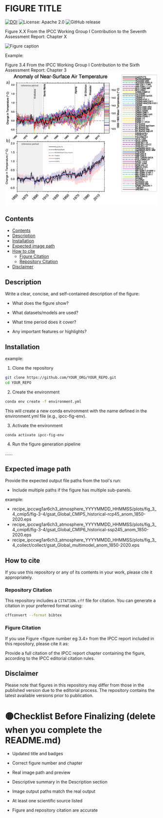 FIGURE TITLE
====================================
[![DOI](https://zenodo.org/badge/DOI/YOUR_ZENODO_DOI.svg)](https://doi.org/YOUR_ZENODO_DOI)
![License: Apache 2.0](https://img.shields.io/badge/License-Apache%202.0-blue.svg)
![GitHub release](https://img.shields.io/github/v/release/YOUR_ORG/YOUR_REPO?logo=github)

Figure X.X  From the IPCC Working Group I Contribution to the Seventh Assessment Report: Chapter X

![Figure caption](<REPLACE_WITH_YOUR_IMAGE_PATH>)

Example: 

Figure 3.4  From the IPCC Working Group I Contribution to the Sixth Assessment Report: Chapter 3
![Figure caption](/figure/ar6_wg1_chap3_figure3_4_surface_temp_anomaly.png?raw=true)

## Contents

- [Contents](#contents)
- [Description](#description)
- [Installation](#installation)
- [Expected image path](#expected-image-path)
- [How to cite](#how-to-cite) 
  - [Figure Citation](#figure-citation)
  - [Repository Citation](#repository-citation)
- [Disclaimer](#disclaimer)


## Description

Write a clear, concise, and self-contained description of the figure:

- What does the figure show?

- What datasets/models are used?

- What time period does it cover?

- Any important features or highlights?


## Installation

example:

1. Clone the repository

```bash
git clone https://github.com/YOUR_ORG/YOUR_REPO.git
cd YOUR_REPO
```

2. Create the environment

```bash
conda env create -f environment.yml
```
This will create a new conda environment with the name defined in the environment.yml file (e.g., ipcc-fig-env).

3. Activate the environment

```bash
conda activate ipcc-fig-env
```

4. Run the figure generation pipeline

......


## Expected image path

Provide the expected output file paths from the tool's run:

- Include multiple paths if the figure has multiple sub-panels.

example:
- recipe_ipccwg1ar6ch3_atmosphere_YYYYMMDD_HHMMSS/plots/fig_3_4_cmip5/fig-3-4/gsat_Global_CMIP5_historical-rcp45_anom_1850-2020.eps
- recipe_ipccwg1ar6ch3_atmosphere_YYYYMMDD_HHMMSS/plots/fig_3_4_cmip6/fig-3-4/gsat_Global_CMIP6_historical-ssp245_anom_1850-2020.eps
- recipe_ipccwg1ar6ch3_atmosphere_YYYYMMDD_HHMMSS/plots/fig_3_4_collect/collect/gsat_Global_multimodel_anom_1850-2020.eps


## How to cite

If you use this repository or any of its contents in your work, please cite it appropriately.

### Repository Citation
This repository includes a `CITATION.cff` file for citation. You can generate a citation in your preferred format using:

```bash
cffconvert --format bibtex
```

### Figure Citation
If you use Figure <figure number eg 3.4> from the IPCC report included in this repository, please cite it as:

Provide a full citation of the IPCC report chapter containing the figure, according to the IPCC editorial citation rules.


## Disclaimer
Please note that figures in this repository may differ from those in the published version due to the editorial process. The repository contains the latest available versions prior to publication.


# 🟡Checklist Before Finalizing (delete when you complete the README.md)

- Updated title and badges

- Correct figure number and chapter

- Real image path and preview

- Descriptive summary in the Description section

- Image output paths match the real output

- At least one scientific source listed

- Figure and repository citation are accurate
